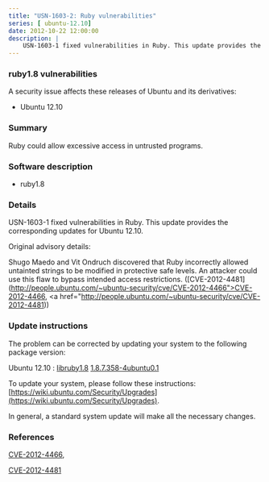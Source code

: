 ```yaml
---
title: "USN-1603-2: Ruby vulnerabilities"
series: [ ubuntu-12.10]
date: 2012-10-22 12:00:00
description: |
    USN-1603-1 fixed vulnerabilities in Ruby. This update provides the corresponding updates for Ubuntu 12.10.
--- 
```

 
 


### ruby1.8 vulnerabilities

A security issue affects these releases of Ubuntu and its derivatives:

* Ubuntu 12.10

### Summary

Ruby could allow excessive access in untrusted programs. 

### Software description

* ruby1.8 

### Details

USN-1603-1 fixed vulnerabilities in Ruby. This update provides the corresponding updates for Ubuntu 12.10.

Original advisory details:

 Shugo Maedo and Vit Ondruch discovered that Ruby incorrectly allowed untainted strings to be modified in protective safe levels. An attacker could use this flaw to bypass intended access restrictions. ([CVE-2012-4481](http://people.ubuntu.com/~ubuntu-security/cve/CVE-2012-4466">CVE-2012-4466</a>, <a href="http://people.ubuntu.com/~ubuntu-security/cve/CVE-2012-4481)) 

### Update instructions

The problem can be corrected by updating your system to the following package version:

Ubuntu 12.10
 : [libruby1.8](https://launchpad.net/ubuntu/+source/ruby1.8) <span> [1.8.7.358-4ubuntu0.1](https://launchpad.net/ubuntu/+source/ruby1.8/1.8.7.358-4ubuntu0.1) </span> 

To update your system, please follow these instructions: [https://wiki.ubuntu.com/Security/Upgrades](https://wiki.ubuntu.com/Security/Upgrades).

In general, a standard system update will make all the necessary changes. 

### References

 
 [CVE-2012-4466](http://people.ubuntu.com/~ubuntu-security/cve/CVE-2012-4466), 

 [CVE-2012-4481](http://people.ubuntu.com/~ubuntu-security/cve/CVE-2012-4481)
 

